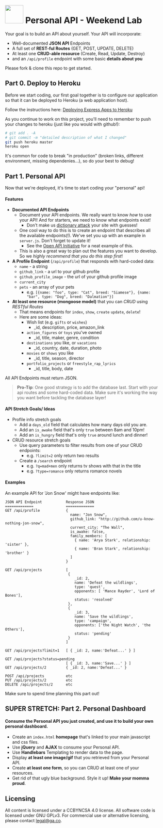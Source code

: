 # <img src="https://cloud.githubusercontent.com/assets/7833470/10423298/ea833a68-7079-11e5-84f8-0a925ab96893.png" width="60"> Personal API - Weekend Lab

Your goal is to build an API about yourself. Your API will incorporate:
* Well-documented **JSON API** Endpoints
* A full set of **REST-ful Routes** (GET, POST, UPDATE, DELETE)
* At least one **CRUD-able resource** (Create, Read, Update, Destroy)
* and an `/api/profile` endpoint with some basic **details about you**

Please fork & clone this repo to get started.

## Part 0. Deploy to Heroku
Before we start coding, our first goal together is to configure our application so that it can be deployed to Heroku (a web application host).

Follow the instructions here: [Deploying Express Apps to Heroku](https://github.com/SF-WDI-LABS/shared_modules/blob/master/how-to/heroku-mean-stack-deploy.md)

As you continue to work on this project, you'll need to remember to push your changes to heroku (just like you would with github!):

```bash
# git add . -A
# git commit -m "detailed description of what I changed"
git push heroku master
heroku open
```

It's common for code to break "in production" (broken links, different environment, missing dependenies...), so do your best to debug!

## Part 1. Personal API
Now that we're deployed, it's time to start coding your "personal" api!

#### Features

- **Documented API Endpoints**
    - Document your API endpoints. We really want to know *how* to use your API! And for starters, we need to know what endpoints exist!
        +  Don't make us [dictionary attack](https://en.wikipedia.org/wiki/Dictionary_attack) your site with guesses!
    - One cool way to do this is to create an endpoint that describes all the available endpoints(!). We've set you up with an example in `server.js`. Don't forget to update it!
        + See the [Open API Initiative](https://github.com/OAI/OpenAPI-Specification/blob/master/versions/2.0.md#paths-object-example) for a neat example of this.
    - This is also a great way to plan out the features you want to develop. So we _highly recommend that you do this step first_!
- **A Profile Endpoint** (`/api/profile`) that responds with hard-coded data:
    + `name` - a string
    + `github_link` - a url to your github profile
    + `github_profile_image` - the url of your github profile image
    + `current_city`
    + `pets` - an array of your pets
        + e.g. `[{name: "foo", type: "Cat", breed: "Siamese"}, {name: "bar", type: "Dog", breed: "Dalmation"}]`
- **At least one resource (mongoose model)** that you can _*CRUD*_ using _*RESTful Routes*_
    - That means endpoints for `index`, `show`, `create` `update`, `delete`!
    - Here are some ideas:
        * Wish list (e.g. `gifts` or `wishes`)
            - _id, description, price, amazon_link
        * `action_figures` or `toys` you've owned
            - _id, title, maker, genre, condition
        * `destinations` you like, or `vacations`
            - _id, country, date, duration, photo
        * `movies` or `shows` you like
            - _id, title, season, director
        * `portfolio_projects` or `freestyle_rap_lyrics`
            - _id, title, body, date

All API Endpoints must return JSON.

> **Pro-Tip**: One good strategy is to add the database last. Start with your api routes and some hard-coded data. Make sure it's working the way you want before tackling the database layer!

#### API Stretch Goals/ Ideas
* Profile info stretch goals
    * Add a `days_old` field that calculates how many days old you are.
    * Add an `is_awake` field that's only `true` between 8am and 10pm!
    * Add an `is_hungry` field that's only `true` around lunch and dinner!
* CRUD resource stretch goals
    * Use query parameters to filter results from one of your CRUD endpoints:
        - e.g. `?limit=2` only return two results
    * Create a `/search` endpoint
        - e.g. `?q=mad+men` only returns tv shows with that in the title
        - e.g. `?type=romance` only returns romance novels

#### Examples
An example API for 'Jon Snow' might have endpoints like:

    JSON API Endpoint           Response JSON
    =============               =============
    GET /api/profile            {
                                  name: "Jon Snow",
                                  github_link: "http://github.com/u-know-nothing-jon-snow",
                                  current_city: "The Wall",
                                  is_awake: false,
                                  family_members: [ 
                                    { name: 'Arya Stark', relationship: 'sister' }, 
                                    { name: 'Bran Stark', relationship: 'brother' }
                                  ]
                                }

    GET /api/projects           [
                                 {
                                    _id: 2,
                                    name: 'Defeat the wildlings',
                                    type: 'quest',
                                    opponents: [ 'Mance Rayder', 'Lord of Bones'],
                                    status: 'resolved'
                                 },
                                 { 
                                    _id: 3,
                                    name: 'Save the wildlings',
                                    type: 'campaign',
                                    opponents: ['the Night Watch', 'the Others'],
                                    status: 'pending'
                                 }
                                ]
    
    GET /api/projects?limit=1   [ { _id: 2, name:'Defeat...' } ]

    GET /api/projects?status=pending
                                [ { _id: 3, name:'Save...' } ]                                
    GET /api/projects/2         { _id: 2, name:'Defeat...' }

    POST /api/projects          etc
    PUT /api/projects/2         etc
    DELETE /api/projects/2      etc

Make sure to spend time planning this part out!

## SUPER STRETCH: Part 2. Personal Dashboard

#### Consume the Personal API you just created, and use it to build your own personal dashboard.

* Create an `index.html` **homepage** that's linked to your main javascript and css files.
* Use **jQuery** and **AJAX** to consume your Personal API.
* Use **Handlebars** Templating to render data to the page.
* Display **at least one image/gif** that you retrieved from your Personal API.
* Create **at least one form**, so you can CRUD at least one of your resources.
* Get rid of that ugly blue background. Style it up! **Make your momma proud**.

## Licensing
All content is licensed under a CC­BY­NC­SA 4.0 license.
All software code is licensed under GNU GPLv3. For commercial use or alternative licensing, please contact legal@ga.co.
